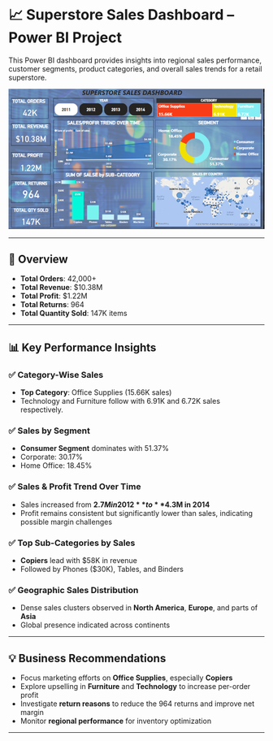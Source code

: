 # 📈 Superstore Sales Dashboard – Power BI Project

This Power BI dashboard provides insights into regional sales performance, customer segments, product categories, and overall sales trends for a retail superstore.

![Superstore Dashboard](./image.png)

---

## 🧾 Overview

- **Total Orders**: 42,000+  
- **Total Revenue**: $10.38M  
- **Total Profit**: $1.22M  
- **Total Returns**: 964  
- **Total Quantity Sold**: 147K items  

---

## 📊 Key Performance Insights

### ✅ Category-Wise Sales
- **Top Category**: Office Supplies (15.66K sales)
- Technology and Furniture follow with 6.91K and 6.72K sales respectively.

### ✅ Sales by Segment
- **Consumer Segment** dominates with 51.37%
- Corporate: 30.17%
- Home Office: 18.45%

### ✅ Sales & Profit Trend Over Time
- Sales increased from **$2.7M in 2012** to **$4.3M in 2014**
- Profit remains consistent but significantly lower than sales, indicating possible margin challenges

### ✅ Top Sub-Categories by Sales
- **Copiers** lead with $58K in revenue
- Followed by Phones ($30K), Tables, and Binders

### ✅ Geographic Sales Distribution
- Dense sales clusters observed in **North America**, **Europe**, and parts of **Asia**
- Global presence indicated across continents

---

## 💡 Business Recommendations

- Focus marketing efforts on **Office Supplies**, especially **Copiers**
- Explore upselling in **Furniture** and **Technology** to increase per-order profit
- Investigate **return reasons** to reduce the 964 returns and improve net margin
- Monitor **regional performance** for inventory optimization

---


